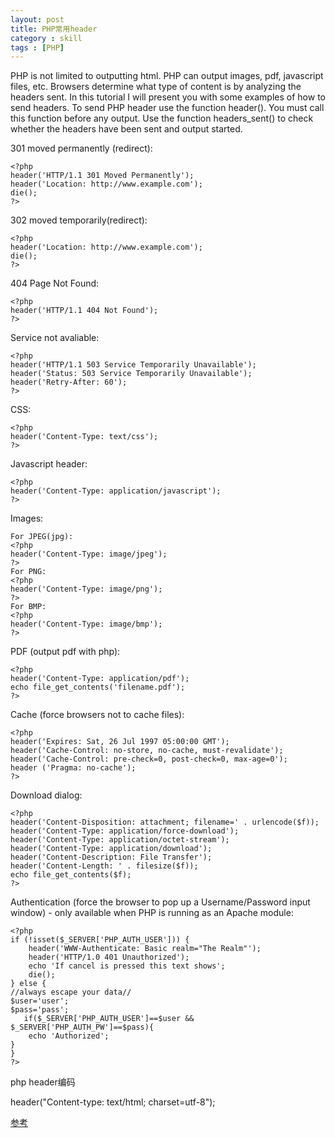 ```yaml
---
layout: post
title: PHP常用header
category : skill
tags : [PHP]
---
```

PHP is not limited to outputting html. PHP can output images, pdf, javascript files, etc. Browsers determine what type of content is by analyzing the headers sent. In this tutorial I will present you with some examples of how to send headers. To send PHP header use the function header(). You must call this function before any output. Use the function headers_sent() to check whether the headers have been sent and output started. 

301 moved permanently (redirect):
 
    <?php 
    header('HTTP/1.1 301 Moved Permanently');
    header('Location: http://www.example.com');
    die();
    ?> 

302 moved temporarily(redirect):
 
    <?php 
    header('Location: http://www.example.com');
    die();
    ?> 

404 Page Not Found: 

    <?php 
    header('HTTP/1.1 404 Not Found');
    ?> 

Service not avaliable: 

    <?php 
    header('HTTP/1.1 503 Service Temporarily Unavailable');
    header('Status: 503 Service Temporarily Unavailable');
    header('Retry-After: 60');
    ?> 

CSS: 

    <?php
    header('Content-Type: text/css');
    ?> 

Javascript header: 

    <?php 
    header('Content-Type: application/javascript');
    ?> 

Images:

    For JPEG(jpg): 
    <?php 
    header('Content-Type: image/jpeg');
    ?> 
    For PNG: 
    <?php 
    header('Content-Type: image/png');
    ?> 
    For BMP: 
    <?php 
    header('Content-Type: image/bmp');
    ?> 

PDF (output pdf with php): 

    <?php 
    header('Content-Type: application/pdf');
    echo file_get_contents('filename.pdf');
    ?> 

Cache (force browsers not to cache files): 

    <?php 
    header('Expires: Sat, 26 Jul 1997 05:00:00 GMT');
    header('Cache-Control: no-store, no-cache, must-revalidate');
    header('Cache-Control: pre-check=0, post-check=0, max-age=0');
    header ('Pragma: no-cache'); 
    ?> 

Download dialog: 

    <?php 
    header('Content-Disposition: attachment; filename=' . urlencode($f));   
    header('Content-Type: application/force-download');
    header('Content-Type: application/octet-stream');
    header('Content-Type: application/download');
    header('Content-Description: File Transfer');            
    header('Content-Length: ' . filesize($f));
    echo file_get_contents($f);
    ?> 

Authentication (force the browser to pop up a Username/Password input window) - only available when PHP is running as an Apache module: 

    <?php
    if (!isset($_SERVER['PHP_AUTH_USER'])) {
        header('WWW-Authenticate: Basic realm="The Realm"');
        header('HTTP/1.0 401 Unauthorized');
        echo 'If cancel is pressed this text shows';
        die();
    } else {
    //always escape your data//
    $user='user';
    $pass='pass';
       if($_SERVER['PHP_AUTH_USER']==$user && $_SERVER['PHP_AUTH_PW']==$pass){
        echo 'Authorized';
    }
    }
    ?>
 
php header编码
 
header("Content-type: text/html; charset=utf-8"); 

[参考](http://phpweby.com/tutorials/php/35)

